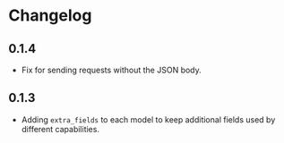 # Changelog

## 0.1.4

- Fix for sending requests without the JSON body.

## 0.1.3

- Adding `extra_fields` to each model to keep additional fields used by different capabilities.
